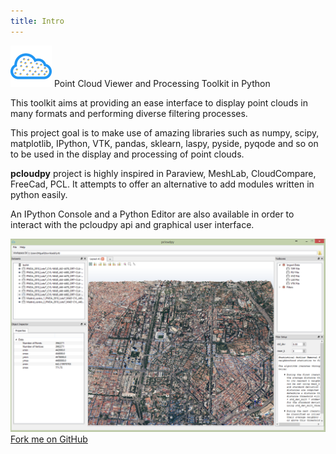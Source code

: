 ```yaml
---
title: Intro
---
```


 

<img src="img/pcloudpy-small.png" alt="" /> Point Cloud Viewer and Processing Toolkit in Python 


This toolkit aims at providing an ease interface to display point clouds in many formats and performing diverse filtering processes. 

This project goal is to make use of amazing libraries such as numpy, scipy, matplotlib, IPython, VTK, pandas, sklearn, laspy, pyside, pyqode and so on to be used in the display and processing of point clouds.

**pcloudpy** project is highly inspired in Paraview, MeshLab, CloudCompare, FreeCad, PCL.  It attempts to offer an alternative to add modules written in python easily. 

An IPython Console and a Python Editor are also available in order to interact with the pcloudpy api and graphical user interface.

<img src="img/pcloudpy_v0.10.png" alt="" />

<span id="forkongithub">
  <a href="{{ site.source_link }}" class="bg-blue">
    Fork me on GitHub
  </a>
</span>